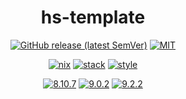 <div align="center">

# hs-template

[![GitHub release (latest SemVer)](https://img.shields.io/github/v/release/tbidne/hs-template?include_prereleases&sort=semver)](https://github.com/tbidne/hs-template/releases/)
[![MIT](https://img.shields.io/github/license/tbidne/hs-template?color=blue)](https://opensource.org/licenses/MIT)

[![nix](https://img.shields.io/github/workflow/status/tbidne/hs-template/nix/main?label=nix%209.2.2&&logo=nixos&logoColor=85c5e7&labelColor=2f353c)](https://github.com/tbidne/hs-template/actions/workflows/nix_ci.yaml)
[![stack](https://img.shields.io/github/workflow/status/tbidne/hs-template/stack/main?label=stack%2019.4&logoColor=white&labelColor=2f353c)](https://github.com/tbidne/hs-template/actions/workflows/stack_ci.yaml)
[![style](https://img.shields.io/github/workflow/status/tbidne/hs-template/style/main?label=style&logoColor=white&labelColor=2f353c)](https://github.com/tbidne/hs-template/actions/workflows/style_ci.yaml)

[![8.10.7](https://img.shields.io/github/workflow/status/tbidne/hs-template/8.10.7/main?label=8.10.7&logo=haskell&logoColor=904d8c&labelColor=2f353c)](https://github.com/tbidne/hs-template/actions/workflows/ghc_8-10.yaml)
[![9.0.2](https://img.shields.io/github/workflow/status/tbidne/hs-template/9.0.2/main?label=9.0.2&logo=haskell&logoColor=904d8c&labelColor=2f353c)](https://github.com/tbidne/hs-template/actions/workflows/ghc_9-0.yaml)
[![9.2.2](https://img.shields.io/github/workflow/status/tbidne/hs-template/9.2.2/main?label=9.2.2&logo=haskell&logoColor=904d8c&labelColor=2f353c)](https://github.com/tbidne/hs-template/actions/workflows/ghc_9-2.yaml)

</div>